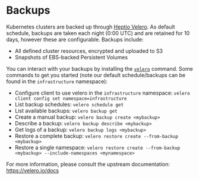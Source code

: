 # Backups

Kubernetes clusters are backed up through [Heptio Velero](https://velero.io/). As default schedule, backups are taken each night (0:00 UTC) and are retained for 10 days, however these are configurable. Backups include:

- All defined cluster resources, encrypted and uploaded to S3
- Snapshots of EBS-backed Persistent Volumes

You can interact with your backups by installing the [`velero`](https://github.com/heptio/velero/releases) command. Some commands to get you started (note our default schedule/backups can be found in the `infrastructure` namespace):

- Configure client to use velero in the `infrastructure` namespace: `velero client config set namespace=infrastructure`
- List backup schedules: `velero schedule get`
- List available backups: `velero backup get`
- Create a manual backup: `velero backup create <mybackup>`
- Describe a backup: `velero backup describe <mybackup>`
- Get logs of a backup: `velero backup logs <mybackup>`
- Restore a complete backup: `velero restore create --from-backup <mybackup>`
- Restore a single namespace: `velero restore create --from-backup <mybackup> --include-namespaces <mynamespace>`

For more information, please consult the upstream documentation: <https://velero.io/docs>
